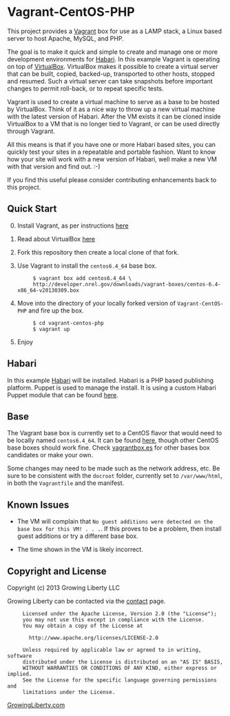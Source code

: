 Vagrant-CentOS-PHP
===================

This project provides a [Vagrant](http://www.vagrantup.com/ "Vagrant") box for use as a 
LAMP stack, a Linux based server to host Apache, MySQL, and PHP.  

The goal is to make it quick and simple to create and manage one or more development environments for 
[Habari](http://habariproject.org "Habari").  In this example Vagrant is operating on top of 
[VirtualBox](https://www.virtualbox.org/ "VirtualBox").  VirtualBox makes it possible to create 
a virtual server that can be built, copied, backed-up, transported to other hosts, stopped and resumed. 
Such a virtual server can take snapshots before important changes to permit roll-back, or to 
repeat specific tests.

Vagrant is used to create a virtual machine to serve as a base to be hosted by VirtualBox.  Think of it 
as a nice way to throw up a new virtual machine with the latest version of Habari.  After the VM exists 
it can be cloned inside VirtualBox to a VM that is no longer tied to Vagrant, or can be used directly 
through Vagrant.

All this means is that if you have one or more Habari based sites, you can quickly test your sites in 
a repeatable and portable fashion.  Want to know how your site will work with a new version of Habari, 
well make a new VM with that version and find out.  :-)

If you find this useful please consider contributing enhancements back to this project.

Quick Start
-----------

0. Install Vagrant, as per instructions [here](http://docs.vagrantup.com/v2/getting-started)

0. Read about VirtualBox [here](https://www.virtualbox.org/wiki/Documentation)

0. Fork this repository then create a local clone of that fork.

0. Use Vagrant to install the ``centos6.4_64`` base box.
   
            $ vagrant box add centos6.4_64 \
            http://developer.nrel.gov/downloads/vagrant-boxes/centos-6.4-x86_64-v20130309.box

0. Move into the directory of your locally forked version of ``Vagrant-CentOS-PHP`` and fire up the 
   box.
 
            $ cd vagrant-centos-php 
            $ vagrant up

0. Enjoy

Habari
------

In this example [Habari](http://habariproject.org "Habari") will be installed.
Habari is a PHP based publishing platform.  Puppet is used to manage the install.
It is using a custom Habari Puppet module that can be found 
[here](https://github.com/mmynsted/mmynsted-habari "github.com/mmynsted/mmynsted-habari").

Base
----

The Vagrant base box is currently set to a CentOS flavor that would need to be locally named ``centos6.4_64``. 
It can be found [here](http://developer.nrel.gov/downloads/vagrant-boxes/centos-6.4-x86_64-v20130309.box), though
other CentOS base boxes should work fine.  Check [vagrantbox.es](http://www.vagrantbox.es "vagrantbox.es") 
for other bases box candidates or make your own.

Some changes may need to be made such as the network address, etc.  Be sure to be consistent with the 
``docroot`` folder, currently set to ``/var/www/html``, in both the ``Vagrantfile`` and the manifest.

Known Issues
------------

* The VM will complain that ``No guest additions were detected on the base box for this VM! . . .``.  If this 
  proves to be a problem, then install guest additions or try a different base box.

* The time shown in the VM is likely incorrect.  


Copyright and License
---------------------

Copyright (c) 2013 Growing Liberty LLC

Growing Liberty can be contacted via the [contact](https://growingliberty.com/contact "contact us") page.

         Licensed under the Apache License, Version 2.0 (the "License");
         you may not use this except in compliance with the License.
         You may obtain a copy of the License at
         
           http://www.apache.org/licenses/LICENSE-2.0
         
         Unless required by applicable law or agreed to in writing, software
         distributed under the License is distributed on an "AS IS" BASIS,
         WITHOUT WARRANTIES OR CONDITIONS OF ANY KIND, either express or implied.
         See the License for the specific language governing permissions and
         limitations under the License.


[GrowingLiberty.com](http://growingliberty.com "growingliberty.com")

